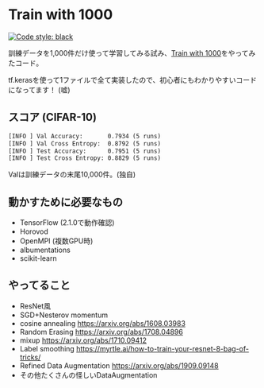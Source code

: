 # Train with 1000

[![Code style: black](https://img.shields.io/badge/code%20style-black-000000.svg)](https://github.com/psf/black)

訓練データを1,000件だけ使って学習してみる試み、[Train with 1000](http://www.ok.sc.e.titech.ac.jp/~mtanaka/proj/train1000/)をやってみたコード。

tf.kerasを使って1ファイルで全て実装したので、初心者にもわかりやすいコードになってます！ (嘘)

## スコア (CIFAR-10)

```txt
[INFO ] Val Accuracy:       0.7934 (5 runs)
[INFO ] Val Cross Entropy:  0.8792 (5 runs)
[INFO ] Test Accuracy:      0.7951 (5 runs)
[INFO ] Test Cross Entropy: 0.8829 (5 runs)
```

Valは訓練データの末尾10,000件。(独自)

## 動かすために必要なもの

- TensorFlow (2.1.0で動作確認)
- Horovod
- OpenMPI (複数GPU時)
- albumentations
- scikit-learn

## やってること

- ResNet風
- SGD+Nesterov momentum
- cosine annealing <https://arxiv.org/abs/1608.03983>
- Random Erasing <https://arxiv.org/abs/1708.04896>
- mixup <https://arxiv.org/abs/1710.09412>
- Label smoothing <https://myrtle.ai/how-to-train-your-resnet-8-bag-of-tricks/>
- Refined Data Augmentation <https://arxiv.org/abs/1909.09148>
- その他たくさんの怪しいDataAugmentation
